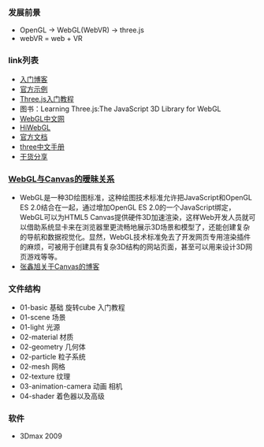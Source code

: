 ###  发展前景
+  OpenGL → WebGL(WebVR) → three.js
+  webVR = web + VR 

### link列表
+  [入门博客](http://blog.csdn.net/lijunfan1994/article/details/52370629)
+  [官方示例](https://threejs.org/examples/)
+  [Three.js入门教程](http://www.cnblogs.com/yiyezhai/category/447410.html)
+  图书：Learning Three.js:The JavaScript 3D Library for WebGL
+  [WebGL中文网](http://www.webglchina.cn/)
+  [HiWebGL](http://www.hiwebgl.com/)
+  [官方文档](https://threejs.org/docs/index.html#Manual/Introduction/Creating_a_scene)
+  [three中文手册](https://luo0412.github.io/luo-WebGL-ThreeJS/ThreeJS-Notes-doc/index.html)
+  [干货分享](http://blog.csdn.net/tencent_bugly/article/details/52414003)

### [WebGL与Canvas的暧昧关系](http://www.zhangxinxu.com/wordpress/2011/10/html5-canvas-webgl-css-shaders-glsl%E7%9A%84%E6%9A%A7%E6%98%A7%E5%85%B3%E7%B3%BB/)
+  WebGL是一种3D绘图标准，这种绘图技术标准允许把JavaScript和OpenGL ES 2.0结合在一起，通过增加OpenGL ES 2.0的一个JavaScript绑定，WebGL可以为HTML5 Canvas提供硬件3D加速渲染，这样Web开发人员就可以借助系统显卡来在浏览器里更流畅地展示3D场景和模型了，还能创建复杂的导航和数据视觉化。显然，WebGL技术标准免去了开发网页专用渲染插件的麻烦，可被用于创建具有复杂3D结构的网站页面，甚至可以用来设计3D网页游戏等等。
+  [张鑫旭关于Canvas的博客](http://www.zhangxinxu.com/wordpress/category/graphic/canvas-graphic/)

###  文件结构
+  01-basic 基础 旋转cube 入门教程
+  01-scene 场景
+  01-light 光源
+  02-material 材质
+  02-geometry 几何体
+  02-particle 粒子系统
+  02-mesh 网格
+  02-texture 纹理
+  03-animation-camera 动画 相机
+  04-shader 着色器以及高级

### 软件
+ 3Dmax 2009








